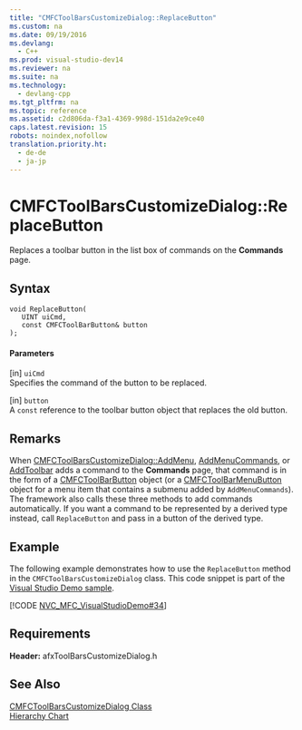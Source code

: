 ```yaml
---
title: "CMFCToolBarsCustomizeDialog::ReplaceButton"
ms.custom: na
ms.date: 09/19/2016
ms.devlang: 
  - C++
ms.prod: visual-studio-dev14
ms.reviewer: na
ms.suite: na
ms.technology: 
  - devlang-cpp
ms.tgt_pltfrm: na
ms.topic: reference
ms.assetid: c2d806da-f3a1-4369-998d-151da2e9ce40
caps.latest.revision: 15
robots: noindex,nofollow
translation.priority.ht: 
  - de-de
  - ja-jp
---
```

# CMFCToolBarsCustomizeDialog::ReplaceButton
Replaces a toolbar button in the list box of commands on the **Commands** page.  
  
## Syntax  
  
```  
void ReplaceButton(  
   UINT uiCmd,  
   const CMFCToolBarButton& button   
);  
```  
  
#### Parameters  
 [in] `uiCmd`  
 Specifies the command of the button to be replaced.  
  
 [in] `button`  
 A `const` reference to the toolbar button object that replaces the old button.  
  
## Remarks  
 When [CMFCToolBarsCustomizeDialog::AddMenu](../vs140/CMFCToolBarsCustomizeDialog--AddMenu.md), [AddMenuCommands](../vs140/CMFCToolBarsCustomizeDialog--AddMenuCommands.md), or [AddToolbar](../vs140/CMFCToolBarsCustomizeDialog--AddToolBar.md) adds a command to the **Commands** page, that command is in the form of a [CMFCToolBarButton](../vs140/CMFCToolBarButton-Class.md) object (or a [CMFCToolBarMenuButton](../vs140/CMFCToolBarMenuButton-Class.md) object for a menu item that contains a submenu added by `AddMenuCommands`). The framework also calls these three methods to add commands automatically. If you want a command to be represented by a derived type instead, call `ReplaceButton` and pass in a button of the derived type.  
  
## Example  
 The following example demonstrates how to use the `ReplaceButton` method in the `CMFCToolBarsCustomizeDialog` class. This code snippet is part of the [Visual Studio Demo sample](../vs140/Visual-C---Samples.md).  
  
 [!CODE [NVC_MFC_VisualStudioDemo#34](../CodeSnippet/VS_Snippets_Misc/NVC_MFC_VisualStudioDemo#34)]  
  
## Requirements  
 **Header:** afxToolBarsCustomizeDialog.h  
  
## See Also  
 [CMFCToolBarsCustomizeDialog Class](../vs140/CMFCToolBarsCustomizeDialog-Class.md)   
 [Hierarchy Chart](../vs140/Hierarchy-Chart.md)